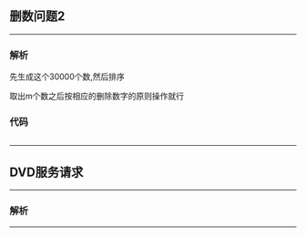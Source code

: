 ## 删数问题2

--------------
### 解析
先生成这个30000个数,然后排序

取出m个数之后按相应的删除数字的原则操作就行

### 代码

```c
```

--------------

## DVD服务请求

--------------
### 解析
--------------
